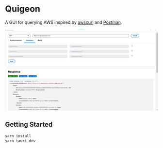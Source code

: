 # Quigeon

A GUI for querying AWS inspired by [awscurl](https://github.com/okigan/awscurl)
and [Postman](https://www.postman.com/).

![quigeon request screenshot](docs/screenshot_01.png)

## Getting Started

```
yarn install
yarn tauri dev
```